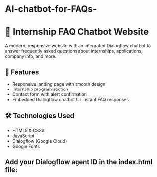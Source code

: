 # AI-chatbot-for-FAQs-

# 💬 Internship FAQ Chatbot Website

A modern, responsive website with an integrated Dialogflow chatbot to answer frequently asked questions about internships, applications, company info, and more.

## 🚀 Features

- Responsive landing page with smooth design
- Internship program section
- Contact form with alert confirmation
- Embedded Dialogflow chatbot for instant FAQ responses

## 🛠️ Technologies Used

- HTML5 & CSS3
- JavaScript
- Dialogflow (Google Cloud)
- Google Fonts

## Add your Dialogflow agent ID in the index.html file:
<df-messenger
  intent="WELCOME"
  chat-title="InternshipBot"
  agent-id="YOUR-AGENT-ID-HERE"
  language-code="en">
</df-messenger>
